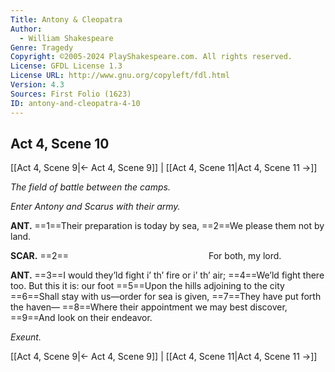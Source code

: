 ```yaml
---
Title: Antony & Cleopatra
Author: 
  - William Shakespeare
Genre: Tragedy
Copyright: ©2005-2024 PlayShakespeare.com. All rights reserved.
License: GFDL License 1.3
License URL: http://www.gnu.org/copyleft/fdl.html
Version: 4.3
Sources: First Folio (1623)
ID: antony-and-cleopatra-4-10
---
```


## Act 4, Scene 10
[[Act 4, Scene 9|← Act 4, Scene 9]] | [[Act 4, Scene 11|Act 4, Scene 11 →]]

*The field of battle between the camps.*

*Enter Antony and Scarus with their army.*

**ANT.**
==1==Their preparation is today by sea,
==2==We please them not by land.

**SCAR.**
==2==                For both, my lord.

**ANT.**
==3==I would they’ld fight i’ th’ fire or i’ th’ air;
==4==We’ld fight there too. But this it is: our foot
==5==Upon the hills adjoining to the city
==6==Shall stay with us—order for sea is given,
==7==They have put forth the haven⁠—
==8==Where their appointment we may best discover,
==9==And look on their endeavor.

*Exeunt.*

[[Act 4, Scene 9|← Act 4, Scene 9]] | [[Act 4, Scene 11|Act 4, Scene 11 →]]